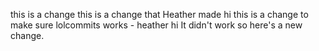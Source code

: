 this is a change
this is a change that Heather made hi
this is a change to make sure lolcommits works - heather hi
It didn't work so here's a new change.